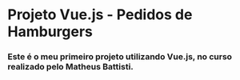 # Projeto Vue.js - Pedidos de Hamburgers

### Este é o meu primeiro projeto utilizando Vue.js, no curso realizado pelo Matheus Battisti.
